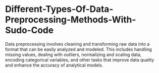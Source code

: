 # Different-Types-Of-Data-Preprocessing-Methods-With-Sudo-Code
Data preprocessing involves cleaning and transforming raw data into a format that can be easily analyzed and modeled. This includes handling missing values, dealing with outliers, normalizing and scaling data, encoding categorical variables, and other tasks that improve data quality and enhance the accuracy of analytical models.
